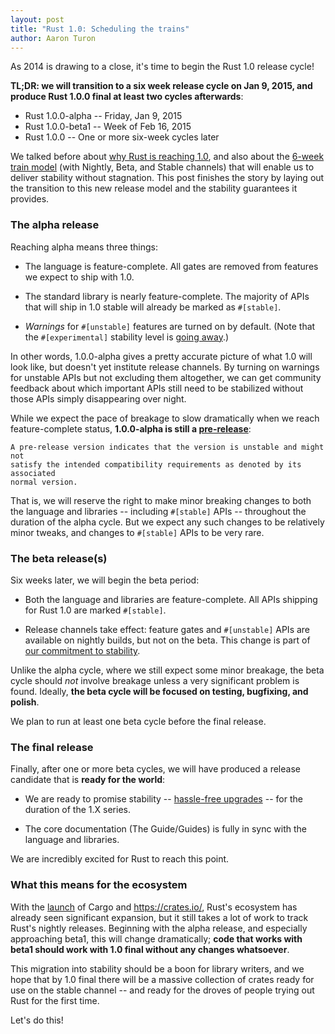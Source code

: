 ```yaml
---
layout: post
title: "Rust 1.0: Scheduling the trains"
author: Aaron Turon
---
```


As 2014 is drawing to a close, it's time to begin the Rust 1.0 release cycle!

**TL;DR: we will transition to a six week release cycle on Jan 9, 2015, and
produce Rust 1.0.0 final at least two cycles afterwards**:

* Rust 1.0.0-alpha -- Friday, Jan 9, 2015
* Rust 1.0.0-beta1 -- Week of Feb 16, 2015
* Rust 1.0.0 -- One or more six-week cycles later

We talked before about [why Rust is reaching 1.0], and also about the
[6-week train model] (with Nightly, Beta, and Stable channels) that will enable
us to deliver stability without stagnation. This post finishes the story by
laying out the transition to this new release model and the stability guarantees
it provides.

### The alpha release

Reaching alpha means three things:

* The language is feature-complete. All gates are removed from features we
  expect to ship with 1.0.

* The standard library is nearly feature-complete. The majority of APIs that
  will ship in 1.0 stable will already be marked as `#[stable]`.

* *Warnings* for `#[unstable]` features are turned on by default. (Note that the
  `#[experimental]` stability level is
  [going away](https://github.com/rust-lang/rfcs/pull/507).)

In other words, 1.0.0-alpha gives a pretty accurate picture of what 1.0 will
look like, but doesn't yet institute release channels. By turning on warnings
for unstable APIs but not excluding them altogether, we can get community
feedback about which important APIs still need to be stabilized without those
APIs simply disappearing over night.

While we expect the pace of breakage to slow dramatically when we reach
feature-complete status, **1.0.0-alpha is still a [pre-release]**:

    A pre-release version indicates that the version is unstable and might not
    satisfy the intended compatibility requirements as denoted by its associated
    normal version.

That is, we will reserve the right to make minor breaking changes to both the
language and libraries -- including `#[stable]` APIs -- throughout the duration
of the alpha cycle. But we expect any such changes to be relatively minor
tweaks, and changes to `#[stable]` APIs to be very rare.

### The beta release(s)

Six weeks later, we will begin the beta period:

* Both the language and libraries are feature-complete. All APIs shipping for
  Rust 1.0 are marked `#[stable]`.

* Release channels take effect: feature gates and `#[unstable]` APIs are
  available on nightly builds, but not on the beta. This change is part of
  [our commitment to stability](http://blog.rust-lang.org/2014/10/30/Stability.html).

Unlike the alpha cycle, where we still expect some minor breakage, the beta
cycle should *not* involve breakage unless a very significant problem is
found. Ideally, **the beta cycle will be focused on testing, bugfixing, and
polish**.

We plan to run at least one beta cycle before the final release.

### The final release

Finally, after one or more beta cycles, we will have produced a release
candidate that is **ready for the world**:

* We are ready to promise stability --
  [hassle-free upgrades](http://blog.rust-lang.org/2014/10/30/Stability.html) --
  for the duration of the 1.X series.

* The core documentation (The Guide/Guides) is fully in sync with the language and
  libraries.

We are incredibly excited for Rust to reach this point.

### What this means for the ecosystem

With the [launch](http://blog.rust-lang.org/2014/11/20/Cargo.html) of Cargo and
https://crates.io/, Rust's ecosystem has already seen significant expansion, but
it still takes a lot of work to track Rust's nightly releases. Beginning with
the alpha release, and especially approaching beta1, this will change
dramatically; **code that works with beta1 should work with 1.0 final without
any changes whatsoever**.

This migration into stability should be a boon for library writers, and we hope
that by 1.0 final there will be a massive collection of crates ready for use on
the stable channel -- and ready for the droves of people trying out Rust for the
first time.

Let's do this!

[why Rust is reaching 1.0]: http://blog.rust-lang.org/2014/09/15/Rust-1.0.html
[6-week train model]: http://blog.rust-lang.org/2014/10/30/Stability.html
[pre-release]: http://semver.org/
